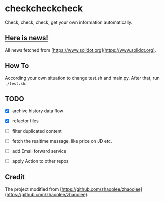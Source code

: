 # checkcheckcheck

Check, check, check, get your own information automatically.


## [Here is news!](./history)

All news fetched from [https://www.solidot.org](https://www.solidot.org).


## How To

According your own situation to change test.sh and main.py. After that, run `./test.sh`.


## TODO

- [x] archive history data flow
- [x] refactor files
- [ ] filter duplicated content
- [ ] fetch the realtime message, like price on JD etc.
- [ ] add Email forward service
- [ ] apply Action to other repos


## Credit

The project modified from [https://github.com/zhaoolee/zhaoolee](https://github.com/zhaoolee/zhaoolee).

